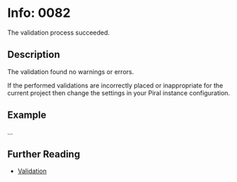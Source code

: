 # Info: 0082

The validation process succeeded.

## Description

The validation found no warnings or errors.

If the performed validations are incorrectly placed or inappropriate for the
current project then change the settings in your Piral instance configuration.

## Example

...

## Further Reading

- [Validation](https://docs.piral.io/guidelines/tutorials/08-the-piral-cli#validations)
